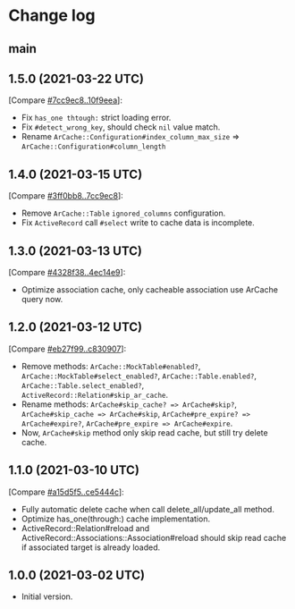 # Change log

## main

## 1.5.0 (2021-03-22 UTC)

[Compare [#7cc9ec8..10f9eea](https://github.com/OuYangJinTing/ar_cache/compare/7cc9ec8..10f9eea)]:

- Fix `has_one thtough:` strict loading error.
- Fix `#detect_wrong_key`, should check `nil` value match.
- Rename `ArCache::Configuration#index_column_max_size` => `ArCache::Configuration#column_length`

## 1.4.0 (2021-03-15 UTC)

[Compare [#3ff0bb8..7cc9ec8](https://github.com/OuYangJinTing/ar_cache/compare/3ff0bb8..7cc9ec8)]:

- Remove `ArCache::Table` `ignored_columns` configuration.
- Fix `ActiveRecord` call `#select` write to cache data is incomplete.

## 1.3.0 (2021-03-13 UTC)

[Compare [#4328f38..4ec14e9](https://github.com/OuYangJinTing/ar_cache/compare/4328f38..4ec14e9)]:

- Optimize association cache, only cacheable association use ArCache query now.

## 1.2.0 (2021-03-12 UTC)

[Compare [#eb27f99..c830907](https://github.com/OuYangJinTing/ar_cache/compare/eb27f99..c830907)]:

- Remove methods: `ArCache::MockTable#enabled?`, `ArCache::MockTable#select_enabled?`, `ArCache::Table.enabled?`, `ArCache::Table.select_enabled?`, `ActiveRecord::Relation#skip_ar_cache`.
- Rename methods: `ArCache#skip_cache? => ArCache#skip?`, `ArCache#skip_cache => ArCache#skip`, `ArCache#pre_expire? => ArCache#expire?`, `ArCache#pre_expire => ArCache#expire`.
- Now, `ArCache#skip` method only skip read cache, but still try delete cache.

## 1.1.0 (2021-03-10 UTC)

[Compare [#a15d5f5..ce5444c](https://github.com/OuYangJinTing/ar_cache/compare/a15d5f5...ce5444c)]:

- Fully automatic delete cache when call delete_all/update_all method.
- Optimize has_one(through:) cache implementation.
- ActiveRecord::Relation#reload and ActiveRecord::Associations::Association#reload should skip read cache if associated target is already loaded.

## 1.0.0 (2021-03-02 UTC)

- Initial version.
